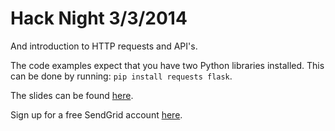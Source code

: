 Hack Night 3/3/2014
===================

And introduction to HTTP requests and API's.

The code examples expect that you have two Python libraries installed. This can
be done by running: `pip install requests flask`.


The slides can be found
[here](https://speakerdeck.com/eddiezane/http-requests-and-apis).

Sign up for a free SendGrid account [here](http://hack.sendgrid.com/).
